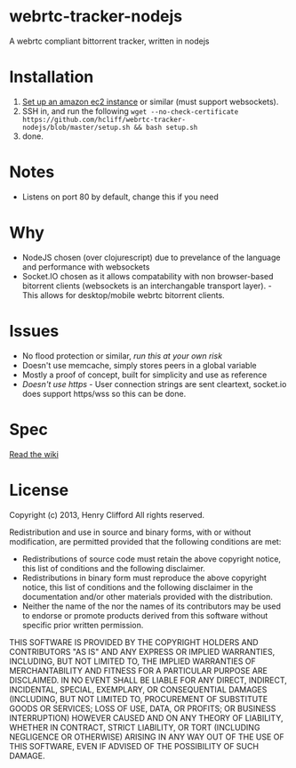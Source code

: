 webrtc-tracker-nodejs
=====================

A webrtc compliant bittorrent tracker, written in nodejs

Installation
=====================

1. [Set up an amazon ec2 instance](https://github.com/hcliff/webrtc-tracker-nodejs/wiki/ec2) or similar (must support websockets).
2. SSH in, and run the following ```wget --no-check-certificate https://github.com/hcliff/webrtc-tracker-nodejs/blob/master/setup.sh && bash setup.sh```
3. done.

Notes
=====================
* Listens on port 80 by default, change this if you need

Why
=====================
* NodeJS chosen (over clojurescript) due to prevelance of the language and performance with websockets
* Socket.IO chosen as it allows compatability with non browser-based bitorrent clients (websockets is an interchangable transport layer). - This allows for desktop/mobile webrtc bitorrent clients.

Issues
=====================
* No flood protection or similar, *run this at your own risk*
* Doesn't use memcache, simply stores peers in a global variable
* Mostly a proof of concept, built for simplicity and use as reference
* *Doesn't use https* - User connection strings are sent cleartext, socket.io does support https/wss so this can be done.

Spec
=====================
[Read the wiki](http://github.com/hcliff/webrtc-tracker-nodejs/wiki)

License
=====================

Copyright (c) 2013, Henry Clifford
All rights reserved.

Redistribution and use in source and binary forms, with or without
modification, are permitted provided that the following conditions are met:
* Redistributions of source code must retain the above copyright
   notice, this list of conditions and the following disclaimer.
* Redistributions in binary form must reproduce the above copyright
   notice, this list of conditions and the following disclaimer in the
   documentation and/or other materials provided with the distribution.
* Neither the name of the <organization> nor the
   names of its contributors may be used to endorse or promote products
   derived from this software without specific prior written permission.

THIS SOFTWARE IS PROVIDED BY THE COPYRIGHT HOLDERS AND CONTRIBUTORS "AS IS" AND
ANY EXPRESS OR IMPLIED WARRANTIES, INCLUDING, BUT NOT LIMITED TO, THE IMPLIED
WARRANTIES OF MERCHANTABILITY AND FITNESS FOR A PARTICULAR PURPOSE ARE
DISCLAIMED. IN NO EVENT SHALL <COPYRIGHT HOLDER> BE LIABLE FOR ANY
DIRECT, INDIRECT, INCIDENTAL, SPECIAL, EXEMPLARY, OR CONSEQUENTIAL DAMAGES
(INCLUDING, BUT NOT LIMITED TO, PROCUREMENT OF SUBSTITUTE GOODS OR SERVICES;
LOSS OF USE, DATA, OR PROFITS; OR BUSINESS INTERRUPTION) HOWEVER CAUSED AND
ON ANY THEORY OF LIABILITY, WHETHER IN CONTRACT, STRICT LIABILITY, OR TORT
(INCLUDING NEGLIGENCE OR OTHERWISE) ARISING IN ANY WAY OUT OF THE USE OF THIS
SOFTWARE, EVEN IF ADVISED OF THE POSSIBILITY OF SUCH DAMAGE.


